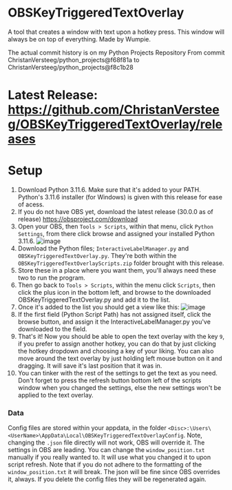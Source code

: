# OBSKeyTriggeredTextOverlay
A tool that creates a window with text upon a hotkey press. This window will always be on top of everything. Made by Wumpie.

The actual commit history is on my Python Projects Repository
From commit ChristanVersteeg/python_projects@f68f81a to ChristanVersteeg/python_projects@f8c1b28

# Latest Release: https://github.com/ChristanVersteeg/OBSKeyTriggeredTextOverlay/releases

# Setup
1. Download Python 3.11.6. Make sure that it's added to your PATH. Python's 3.11.6 installer (for Windows) is given with this release for ease of acess.
2. If you do not have OBS yet, download the latest release (30.0.0 as of release) https://obsproject.com/download
3. Open your OBS, then `Tools > Scripts`, within that menu, click `Python Settings`, from there click browse and assigned your installed Python 3.11.6.
![image](https://github.com/ChristanVersteeg/OBSKeyTriggeredTextOverlay/assets/90323125/bc5d2e2f-e691-4aea-b24f-4438eed3eaa2)
4. Download the Python files; `InteractiveLabelManager.py` and `OBSKeyTriggeredTextOverlay.py`. They're both within the `OBSKeyTriggeredTextOverlayScripts.zip` folder brought with this release.
5. Store these in a place where you want them, you'll always need these two to run the program. 
6. Then go back to `Tools > Scripts`, within the menu click `Scripts`, then click the plus icon in the bottom left, and browse to the downloaded OBSKeyTriggeredTextOverlay.py and add it to the list.
7. Once it's added to the list you should get a view like this:
![image](https://github.com/ChristanVersteeg/OBSKeyTriggeredTextOverlay/assets/90323125/8fd37afe-fbfe-4f5e-8364-465a01532a96)
8. If the first field (Python Script Path) has not assigned itself, click the browse button, and assign it the InteractiveLabelManager.py you've downloaded to the field.
9. That's it! Now you should be able to open the text overlay with the key `9`, if you prefer to assign another hotkey, you can do that by just clicking the hotkey dropdown and choosing a key of your liking. You can also move around the text overlay by just holding left mouse button on it and dragging. It will save it's last position that it was in.
10. You can tinker with the rest of the settings to get the text as you need. Don't forget to press the refresh button bottom left of the scripts window when you changed the settings, else the new settings won't be applied to the text overlay.

### Data
Config files are stored within your appdata, in the folder `<Disc>:\Users\<UserName>\AppData\Local\OBSKeyTriggeredTextOverlayConfig`. Note, changing the `.json` file directly will not work, OBS will override it. The settings in OBS are leading. You can change the `window_position.txt` manually if you really wanted to. It will use what you changed it to upon script refresh. Note that if you do not adhere to the formatting of the `window_position.txt` it will break. The json will be fine since OBS overrides it, always. If you delete the config files they will be regenerated again.